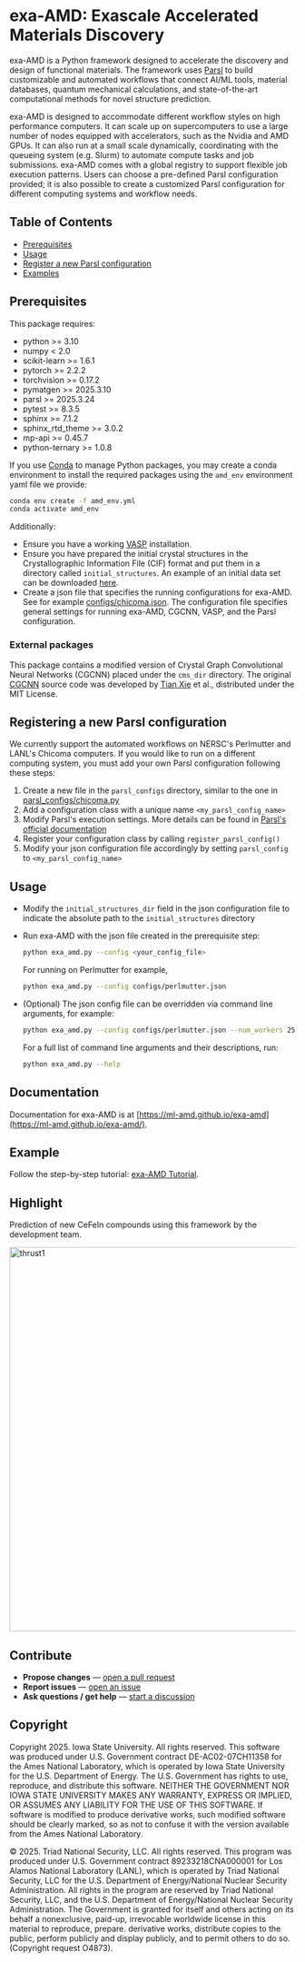 # exa-AMD: Exascale Accelerated Materials Discovery
exa-AMD is a Python framework designed to accelerate the discovery and design of functional materials. The framework uses [Parsl](https://parsl-project.org) to build customizable and automated workflows that connect AI/ML tools, material databases, quantum mechanical calculations, and state-of-the-art computational methods for novel structure prediction. 

exa-AMD is designed to accommodate different workflow styles on high performance computers. It can scale up on supercomputers to use a large number of nodes equipped with accelerators, such as the Nvidia and AMD GPUs. It can also run at a small scale dynamically, coordinating with the queueing system (e.g. Slurm) to automate compute tasks and job submissions. exa-AMD comes with a global registry to support flexible job execution patterns. Users can choose a pre-defined Parsl configuration provided; it is also possible to create a customized Parsl configuration for different computing systems and workflow needs.

## Table of Contents
- [Prerequisites](#prerequisites)
- [Usage](#usage)
- [Register a new Parsl configuration](#register-parsl-config)
- [Examples](#examples)

## Prerequisites
This package requires:
- python >= 3.10
- numpy < 2.0
- scikit-learn >= 1.6.1
- pytorch >= 2.2.2
- torchvision >= 0.17.2
- pymatgen >= 2025.3.10
- parsl >= 2025.3.24
- pytest >= 8.3.5
- sphinx >= 7.1.2
- sphinx_rtd_theme >= 3.0.2
- mp-api >= 0.45.7
- python-ternary >= 1.0.8

If you use [Conda](https://docs.conda.io/en/latest/miniconda.html) to manage Python packages, you may create a conda environment to install the required packages using the `amd_env` environment yaml file we provide:
```bash
conda env create -f amd_env.yml
conda activate amd_env
```

Additionally:
- Ensure you have a working [VASP](https://www.vasp.at) installation.
- Ensure you have prepared the initial crystal structures in the Crystallographic Information File (CIF) format and put them in a directory called `initial_structures`. An example of an initial data set can be downloaded [here](https://doi.org/10.5281/zenodo.17180192).
- Create a json file that specifies the running configurations for exa-AMD. See for example [configs/chicoma.json](configs/chicoma.json). The configuration file specifies general settings for running exa-AMD, CGCNN, VASP, and the Parsl configuration.


### External packages 
This package contains a modified version of Crystal Graph Convolutional Neural Networks (CGCNN) placed under the `cms_dir` directory. The original [CGCNN](https://github.com/txie-93/cgcnn) source code was developed by [Tian Xie](https://txie.me/) et al., distributed under the MIT License.


## Registering a new Parsl configuration
We currently support the automated workflows on NERSC's Perlmutter and LANL's Chicoma computers. If you would like to run on a different computing system, you must add your own Parsl configuration following these steps:

1. Create a new file in the `parsl_configs` directory, similar to the one in [parsl_configs/chicoma.py](parsl_configs/chicoma.py)
2. Add a configuration class with a unique name `<my_parsl_config_name>` 
3. Modify Parsl's execution settings. More details can be found in [Parsl's official documentation](https://parsl.readthedocs.io/en/stable/userguide/configuration/execution.html)
4. Register your configuration class by calling `register_parsl_config()`
5. Modify your json configuration file accordingly by setting `parsl_config` to `<my_parsl_config_name>`


## Usage
- Modify the `initial_structures_dir` field in the json configuration file to indicate the absolute path to the `initial_structures` directory

- Run exa-AMD with the json file created in the prerequisite step:
    ```bash
    python exa_amd.py --config <your_config_file>
    ```
    For running on Perlmutter for example,
    ```bash
    python exa_amd.py --config configs/perlmutter.json
    ```
- (Optional) The json config file can be overridden via command line arguments, for example:
    ```bash
    python exa_amd.py --config configs/perlmutter.json --num_workers 256
    ```
    For a full list of command line arguments and their descriptions, run:
    ```bash
    python exa_amd.py --help
    ```

## Documentation
Documentation for exa-AMD is at [https://ml-amd.github.io/exa-amd](https://ml-amd.github.io/exa-amd/).

## Example
Follow the step-by-step tutorial: [exa-AMD Tutorial](https://ml-amd.github.io/exa-amd/tutorial.html).

## Highlight
Prediction of new CeFeIn compounds using this framework by the development team.

<img width="677" alt="thrust1" src="https://github.com/user-attachments/assets/b067d23f-fd43-4409-b44b-01d1457bb440" />

## Contribute
- **Propose changes** — [open a pull request](https://github.com/ML-AMD/exa-amd/pulls)
- **Report issues** — [open an issue](https://github.com/ML-AMD/exa-amd/issues)
- **Ask questions / get help** — [start a discussion](https://github.com/ML-AMD/exa-amd/discussions)

## Copyright
Copyright 2025. Iowa State University. All rights reserved. This software was produced under U.S. Government contract DE-AC02-07CH11358 for the Ames National Laboratory, which is operated by Iowa State University for the U.S. Department of Energy. The U.S. Government has rights to use, reproduce, and distribute this software. NEITHER THE GOVERNMENT NOR IOWA STATE UNIVERSITY MAKES ANY WARRANTY, EXPRESS OR IMPLIED, OR ASSUMES ANY LIABILITY FOR THE USE OF THIS SOFTWARE. If software is modified to produce derivative works, such modified software should be clearly marked, so as not to confuse it with the version available from the Ames National Laboratory.

© 2025. Triad National Security, LLC. All rights reserved.
This program was produced under U.S. Government contract 89233218CNA000001 for Los Alamos National Laboratory (LANL), which is operated by Triad National Security, LLC for the U.S. Department of Energy/National Nuclear Security Administration. All rights in the program are reserved by Triad National Security, LLC, and the U.S. Department of Energy/National Nuclear Security Administration. The Government is granted for itself and others acting on its behalf a nonexclusive, paid-up, irrevocable worldwide license in this material to reproduce, prepare. derivative works, distribute copies to the public, perform publicly and display publicly, and to permit others to do so.(Copyright request O4873).
